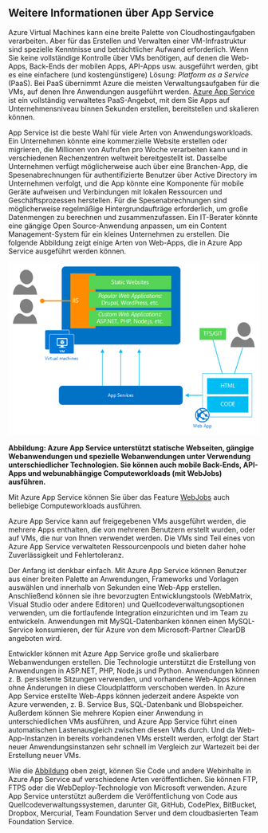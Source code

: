 <a name="tellmeas"></a>
## Weitere Informationen über App Service

Azure Virtual Machines kann eine breite Palette von Cloudhostingaufgaben verarbeiten. Aber für das Erstellen und Verwalten einer VM-Infrastruktur sind spezielle Kenntnisse und beträchtlicher Aufwand erforderlich. Wenn Sie keine vollständige Kontrolle über VMs benötigen, auf denen die Web-Apps, Back-Ends der mobilen Apps, API-Apps usw. ausgeführt werden, gibt es eine einfachere (und kostengünstigere) Lösung: *Platform as a Service* (PaaS). Bei PaaS übernimmt Azure die meisten Verwaltungsaufgaben für die VMs, auf denen Ihre Anwendungen ausgeführt werden. [Azure App Service](../article/app-service/app-service-value-prop-what-is.md) ist ein vollständig verwaltetes PaaS-Angebot, mit dem Sie Apps auf Unternehmensniveau binnen Sekunden erstellen, bereitstellen und skalieren können.

App Service ist die beste Wahl für viele Arten von Anwendungsworkloads. Ein Unternehmen könnte eine kommerzielle Website erstellen oder migrieren, die Millionen von Aufrufen pro Woche verarbeiten kann und in verschiedenen Rechenzentren weltweit bereitgestellt ist. Dasselbe Unternehmen verfügt möglicherweise auch über eine Branchen-App, die Spesenabrechnungen für authentifizierte Benutzer über Active Directory im Unternehmen verfolgt, und die App könnte eine Komponente für mobile Geräte aufweisen und Verbindungen mit lokalen Ressourcen und Geschäftsprozessen herstellen. Für die Spesenabrechnungen sind möglicherweise regelmäßige Hintergrundaufträge erforderlich, um große Datenmengen zu berechnen und zusammenzufassen. Ein IT-Berater könnte eine gängige Open Source-Anwendung anpassen, um ein Content Management-System für ein kleines Unternehmen zu erstellen. Die folgende Abbildung zeigt einige Arten von Web-Apps, die in Azure App Service ausgeführt werden können.

<a name="appservice_diagram"></a> ![App Service-Diagramm](media/app-service-choose-me-content/diagram.png)
 
**Abbildung: Azure App Service unterstützt statische Webseiten, gängige Webanwendungen und spezielle Webanwendungen unter Verwendung unterschiedlicher Technologien. Sie können auch mobile Back-Ends, API-Apps und webunabhängige Computeworkloads (mit WebJobs) ausführen.**

Mit Azure App Service können Sie über das Feature [WebJobs](../article/app-service-web/websites-webjobs-resources.md) auch beliebige Computeworkloads ausführen.

Azure App Service kann auf freigegebenen VMs ausgeführt werden, die mehrere Apps enthalten, die von mehreren Benutzern erstellt wurden, oder auf VMs, die nur von Ihnen verwendet werden. Die VMs sind Teil eines von Azure App Service verwalteten Ressourcenpools und bieten daher hohe Zuverlässigkeit und Fehlertoleranz.

Der Anfang ist denkbar einfach. Mit Azure App Service können Benutzer aus einer breiten Palette an Anwendungen, Frameworks und Vorlagen auswählen und innerhalb von Sekunden eine Web-App erstellen. Anschließend können sie ihre bevorzugten Entwicklungstools (WebMatrix, Visual Studio oder andere Editoren) und Quellcodeverwaltungsoptionen verwenden, um die fortlaufende Integration einzurichten und im Team zu entwickeln. Anwendungen mit MySQL-Datenbanken können einen MySQL-Service konsumieren, der für Azure von dem Microsoft-Partner ClearDB angeboten wird.

Entwickler können mit Azure App Service große und skalierbare Webanwendungen erstellen. Die Technologie unterstützt die Erstellung von Anwendungen in ASP.NET, PHP, Node.js und Python. Anwendungen können z. B. persistente Sitzungen verwenden, und vorhandene Web-Apps können ohne Änderungen in diese Cloudplattform verschoben werden. In Azure App Service erstellte Web-Apps können jederzeit andere Aspekte von Azure verwenden, z. B. Service Bus, SQL-Datenbank und Blobspeicher. Außerdem können Sie mehrere Kopien einer Anwendung in unterschiedlichen VMs ausführen, und Azure App Service führt einen automatischen Lastenausgleich zwischen diesen VMs durch. Und da Web-App-Instanzen in bereits vorhandenen VMs erstellt werden, erfolgt der Start neuer Anwendungsinstanzen sehr schnell im Vergleich zur Wartezeit bei der Erstellung neuer VMs.

Wie die [Abbildung](#appservice_diagram) oben zeigt, können Sie Code und andere Webinhalte in Azure App Service auf verschiedene Arten veröffentlichen. Sie können FTP, FTPS oder die WebDeploy-Technologie von Microsoft verwenden. Azure App Service unterstützt außerdem die Veröffentlichung von Code aus Quellcodeverwaltungssystemen, darunter Git, GitHub, CodePlex, BitBucket, Dropbox, Mercurial, Team Foundation Server und dem cloudbasierten Team Foundation Service.

<!---HONumber=August15_HO6-->